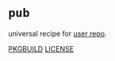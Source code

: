 # `pub`

universal recipe for [user repo](../themartiancompany/ur).

[PKGBUILD](PKGBUILD)
[LICENSE](COPYING)
